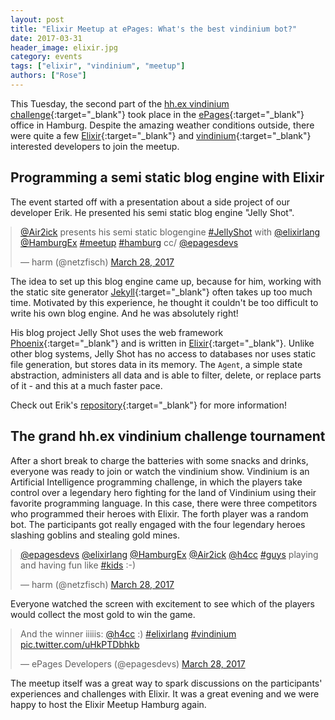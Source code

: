 ```yaml
---
layout: post
title: "Elixir Meetup at ePages: What's the best vindinium bot?"
date: 2017-03-31
header_image: elixir.jpg
category: events
tags: ["elixir", "vindinium", "meetup"]
authors: ["Rose"]
---
```

<style>
.twitter-tweet {
  margin: auto;
}
</style>

This Tuesday, the second part of the [hh.ex vindinium challenge](https://www.meetup.com/de-DE/Elixir-Hamburg/events/238421135/?eventId=238421135){:target="_blank"} took place in the [ePages](https://www.epages.com/en/){:target="_blank"} office in Hamburg.
Despite the amazing weather conditions outside, there were quite a few [Elixir](http://elixir-lang.org/){:target="_blank"} and [vindinium](http://vindinium.org/){:target="_blank"} interested developers to join the meetup.

## Programming a semi static blog engine with Elixir

The event started off with a presentation about a side project of our developer Erik.
He presented his semi static blog engine "Jelly Shot".

<blockquote class="twitter-tweet" data-lang="en"><p lang="en" dir="ltr"><a href="https://twitter.com/Air2ick">@Air2ick</a> presents his semi static blogengine <a href="https://twitter.com/hashtag/JellyShot?src=hash">#JellyShot</a> with <a href="https://twitter.com/elixirlang">@elixirlang</a> <a href="https://twitter.com/HamburgEx">@HamburgEx</a> <a href="https://twitter.com/hashtag/meetup?src=hash">#meetup</a> <a href="https://twitter.com/hashtag/hamburg?src=hash">#hamburg</a> cc/ <a href="https://twitter.com/epagesdevs">@epagesdevs</a></p>&mdash; harm (@netzfisch) <a href="https://twitter.com/netzfisch/status/846769010389798912">March 28, 2017</a></blockquote>
<script async src="//platform.twitter.com/widgets.js" charset="utf-8"></script>

The idea to set up this blog engine came up, because for him, working with the static site generator [Jekyll](https://jekyllrb.com/){:target="_blank"} often takes up too much time.
Motivated by this experience, he thought it couldn't be too difficult to write his own blog engine.
And he was absolutely right!

His blog project Jelly Shot uses the web framework [Phoenix](http://www.phoenixframework.org/){:target="_blank"} and is written in [Elixir](http://elixir-lang.org/){:target="_blank"}.
Unlike other blog systems, Jelly Shot has no access to databases nor uses static file generation, but stores data in its memory.
The `Agent`, a simple state abstraction, administers all data and is able to filter, delete, or replace parts of it - and this at a much faster pace.

Check out Erik's [repository](https://github.com/erikmueller/jelly_shot){:target="_blank"} for more information!

## The grand hh.ex vindinium challenge tournament

After a short break to charge the batteries with some snacks and drinks, everyone was ready to join or watch the vindinium show.
Vindinium is an Artificial Intelligence programming challenge, in which the players take control over a legendary hero fighting for the land of Vindinium using their favorite programming language.
In this case, there were three competitors who programmed their heroes with Elixir.
The forth player was a random bot.
The participants got really engaged with the four legendary heroes slashing goblins and stealing gold mines.

<blockquote class="twitter-tweet" data-lang="en"><p lang="en" dir="ltr"><a href="https://twitter.com/epagesdevs">@epagesdevs</a> <a href="https://twitter.com/elixirlang">@elixirlang</a> <a href="https://twitter.com/HamburgEx">@HamburgEx</a> <a href="https://twitter.com/Air2ick">@Air2ick</a> <a href="https://twitter.com/h4cc">@h4cc</a> <a href="https://twitter.com/hashtag/guys?src=hash">#guys</a> playing and having fun like <a href="https://twitter.com/hashtag/kids?src=hash">#kids</a> :-)</p>&mdash; harm (@netzfisch) <a href="https://twitter.com/netzfisch/status/846787780357341186">March 28, 2017</a></blockquote>
<script async src="//platform.twitter.com/widgets.js" charset="utf-8"></script>

Everyone watched the screen with excitement to see which of the players would collect the most gold to win the game.

<blockquote class="twitter-tweet" data-lang="en"><p lang="en" dir="ltr">And the winner iiiiis: <a href="https://twitter.com/h4cc">@h4cc</a> :) <a href="https://twitter.com/hashtag/elixirlang?src=hash">#elixirlang</a> <a href="https://twitter.com/hashtag/vindinium?src=hash">#vindinium</a> <a href="https://t.co/uHkPTDbhkb">pic.twitter.com/uHkPTDbhkb</a></p>&mdash; ePages Developers (@epagesdevs) <a href="https://twitter.com/epagesdevs/status/846788530403774467">March 28, 2017</a></blockquote>
<script async src="//platform.twitter.com/widgets.js" charset="utf-8"></script>

The meetup itself was a great way to spark discussions on the participants' experiences and challenges with Elixir.
It was a great evening and we were happy to host the Elixir Meetup Hamburg again.
